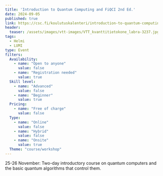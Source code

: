 ```yaml
---
title: 'Introduction to Quantum Computing and FiQCI 2nd Ed.'
date: 2024-09-05
published: true
link: https://csc.fi/koulutuskalenteri/introduction-to-quantum-computing-and-fiqci-2/
header:
  teaser: /assets/images/vtt-images/VTT_kvanttitietokone_labra-3237.jpg
tags:
  - Helmi
  - LUMI
type: Event
filters:
  Availability:
    - name: "Open to anyone"
      value: false
    - name: "Registration needed"
      value: true
  Skill level:
    - name: "Advanced"
      value: false
    - name: "Beginner"
      value: true
  Pricing:
    - name: "Free of charge"
      value: false
  Type:
    - name: "Online"
      value: false
    - name: "Hybrid"
      value: false
    - name: "Onsite"
      value: true
  Theme: "course/workshop"
---
```

25-26 November: Two-day introductory course on quantum computers and the basic quantum algorithms that control them.

